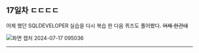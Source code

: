 ## 17일차 ㄷㄷㄷㄷ

어제 했던 SQLDEVELOPER 실습을 다시 복습 한 다음
퀴즈도 풀어봤다. ~~어제 한건데~~

![화면 캡처 2024-07-17 095036](https://github.com/user-attachments/assets/f57b4ba3-b26d-4d78-b868-1e04d4db3d12)

***

